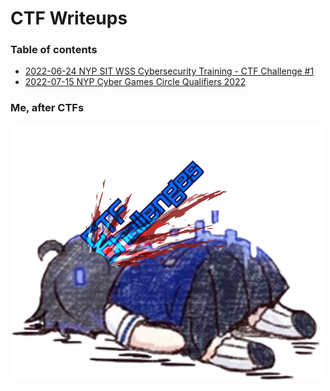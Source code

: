 # CTF Writeups

### Table of contents

- [2022-06-24 NYP SIT WSS Cybersecurity Training - CTF Challenge #1](2022-06-24-NYP%20SIT%20WSS%20Cybersecurity%20Training%20-%20CTF%20Challenge%20%231/)
- [2022-07-15 NYP Cyber Games Circle Qualifiers 2022](2022-07-15%20NYP%20Cyber%20Games%20Circle%20Qualifiers/)

### Me, after CTFs
![seele dead](assets/seele%20dead.png)
